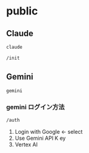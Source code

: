 # public

## Claude

```bash
claude
```

```bash
/init
```

## Gemini
```bash
gemini
```

### gemini ログイン方法
```bash
/auth
```

1. Login with Google <- select
2. Use Gemini API K ey
3. Vertex AI  